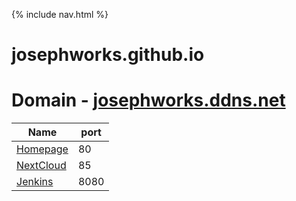 {% include nav.html %}
# josephworks.github.io

# Domain - [josephworks.ddns.net](http://josephworks.ddns.net)

| Name  | port |
|---------|------|
| [Homepage](http://josephworks.ddns.net:80)   | 80 |
| [NextCloud](http://josephworks.ddns.net:8081)   | 85 |
| [Jenkins](http://josephworks.ddns.net:8080) | 8080 |
